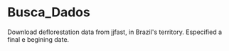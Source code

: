 # Busca_Dados
Download deflorestation data from jjfast, in Brazil's territory. Especified a final e begining date. 

